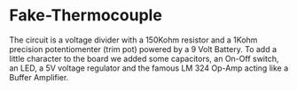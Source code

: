 Fake-Thermocouple
=================
The circuit is a voltage divider  with a 150Kohm resistor and a 1Kohm precision potentiomenter (trim pot) powered by a 9 Volt Battery. To add a little character to the board we added some capacitors, an On-Off switch, an LED, a 5V voltage regulator  and the famous LM 324 Op-Amp acting like a Buffer Amplifier.
